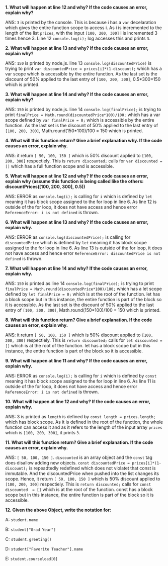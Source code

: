 **1. What will happen at line 12 and why? If the code causes an error, explain why?**

ANS: `3` is printed by the console. This is because i has a `var` decelaration which gives the entire function scope to access i. As i is incremented to the length of the list `prices`, with the input `[100, 200, 300]` i is incremented 3 times hence 3. Line 12 `console.log(i);` log accesses this and prints `3`. 

**2. What will happen at line 13 and why? If the code causes an error, explain why?**

ANS: `150` is printed by node.js. line 13 `console.log(discountedPrice)` is trying to print `var discountedPrice = prices[i]*(1-discount);` which has a var scope which is accessible by the entire function. As the last set is the discount of 50% applied to the last entry of `[100, 200, 300]`, 0.5*300=150 which is printed.

**3. What will happen at line 14 and why? If the code causes an error, explain why?**

ANS: `150` is printed by node.js. line 14 `console.log(finalPrice);` is trying to print `finalPrice = Math.round(discountedPrice*100)/100;` which has a var scope defined by `var finalPrice = 0;` which is accessible by the entire function. As the last set is the discount of 50% applied to the last entry of `[100, 200, 300]`, Math.round(150*100)/100 = 150 which is printed.

**4. What will this function return? Give a brief explanation why. If the code causes an error, explain why.**

ANS: it return `[ 50, 100, 150 ]` which is 50% discount applied to `[100, 200, 300]` respectiely. This is `return discounted;` calls for `var discounted
 = []` which has a full function scope and is accessible.
 
**5. What will happen at line 12 and why?  If the code causes an error, explain why (assume this function is being called like the others: discountPrices([100, 200, 300], 0.5))**

ANS: ERROR as `console.log(i);` is calling for `i` which is defined by `let` meaning it has block scope assigned to the for loop in line 6. As line 12 is outside of the for loop, it does not have access and hence  error `ReferenceError: i is not defined` is thrown.

**6.  What will happen at line 13 and why? If the code causes an error, explain why.**

ANS: ERROR as `console.log(discountedPrice);` is calling for `discountedPrice` which is defined by `let` meaning it has block scope assigned to the for loop in line 6. As line 13 is outside of the for loop, it does not have access and hence error `ReferenceError: discountedPrice is not defined` is thrown.

**7. What will happen at line 14 and why? If the code causes an error, explain why.**

ANS: `150` is printed as line 14 `console.log(finalPrice);` is trying to print `finalPrice = Math.round(discountedPrice*100)/100;` which has a let scope defined by `let finalPrice = 0;` which is at the root of the function. let has a block scope but in this instance, the entire function is part of the block so it is accessible. As the last set is the discount of 50% applied to the last entry of `[100, 200, 300]`, Math.round(150*100)/100 = 150 which is printed.


**8. What will this function return? Give a brief explanation. If the code causes an error, explain why.**

ANS: it return `[ 50, 100, 150 ]` which is 50% discount applied to `[100, 200, 300]` respectiely. This is `return discounted;` calls for `let discounted
 = []`  which is at the root of the function. let has a block scope but in this instance, the entire function is part of the block so it is accessible. 

**9. What will happen at line 11 and why? If the code causes an error, explain why.**

ANS: ERROR as `console.log(i);` is calling for `i` which is defined by `const` meaning it has block scope assigned to the for loop in line 6. As line 11 is outside of the for loop, it does not have access and hence  error `ReferenceError: i is not defined` is thrown.

**10. What will happen at line 12 and why? If the code causes an error, explain why.**

ANS: 3 is printed as `length` is defined by `const length = prices.length;` which has block scope. As it is defined in the root of the function, the whole function can access it and as it refers to the length of the input array `prices` which is `[100, 200, 300]`, it prints `3`.

**11. What will this function return? Give a brief explanation. If the code causes an error, explain why.**

ANS: `[ 50, 100, 150 ]`. `discounted` is an array object and the `const` tag does disallow adding new objects. `const discountedPrice = prices[i]*(1-discount);` is repeadtedly redefined which does not violatet that const is immutable. And the discountedPrice when pushed into the list changes its scope. Hence, it return `[ 50, 100, 150 ]` which is 50% discount applied to `[100, 200, 300]` respectiely. This is `return discounted;` calls for `const discounted  = []`  which is at the root of the function. const has a block scope but in this instance, the entire function is part of the block so it is accessible.

**12. Given the above Object, write the notation for:**

A: `student.name`

B: `student["Grad Year"]`

C: `student.greeting()`

D: `student["Favorite Teacher"].name`

E: `student.courseload[0]`



